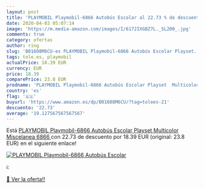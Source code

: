 ```yaml
---
layout: post
title: 'PLAYMOBIL Playmobil-6866 Autobús Escolar al 22.73 % de descuento'
date: 2020-04-03 05:07:14
image: 'https://m.media-amazon.com/images/I/6172IXGBZ7L._SL200_.jpg'
comments: true
category: ofertas
author: ring
slug: 'B01608M6CU-es PLAYMOBIL Playmobil-6866 Autobús Escolar Playset...'
tags: tole.es, playmobil
actualPrice: 18.39 EUR
currency: EUR
price: 18.39
comparePrice: 23.8 EUR
prodname: 'PLAYMOBIL Playmobil-6866 Autobús Escolar Playset  Multicolor  Miscelanea  6866 '
country: 'es'
flag: '🇪🇸'
buyurl: 'https://www.amazon.es/dp/B01608M6CU/?tag=tolees-21'
descuento: '22.73'
average: '19.127567567567567'
---
```


Está [PLAYMOBIL Playmobil-6866 Autobús Escolar Playset  Multicolor  Miscelanea  6866 ](https://www.amazon.es/dp/B01608M6CU/?tag=tolees-21) con 22.73 de descuento por 18.39 EUR (original: 23.8 EUR) en el siguiente enlace!

[![PLAYMOBIL Playmobil-6866 Autobús Escolar](https://m.media-amazon.com/images/I/6172IXGBZ7L._SL200_.jpg)](https://www.amazon.es/dp/B01608M6CU/?tag=tolees-21)

ℹ️:


[🛒 Ver la oferta!!](https://www.amazon.es/dp/B01608M6CU/?tag=tolees-21)
